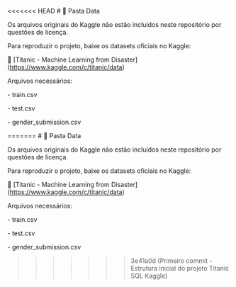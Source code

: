 <<<<<<< HEAD
\# 📂 Pasta Data

Os arquivos originais do Kaggle não estão incluídos neste repositório por questões de licença.



Para reproduzir o projeto, baixe os datasets oficiais no Kaggle:  

🔗 \[Titanic - Machine Learning from Disaster](https://www.kaggle.com/c/titanic/data)



Arquivos necessários:

\- train.csv

\- test.csv

\- gender\_submission.csv



=======
\# 📂 Pasta Data

Os arquivos originais do Kaggle não estão incluídos neste repositório por questões de licença.



Para reproduzir o projeto, baixe os datasets oficiais no Kaggle:  

🔗 \[Titanic - Machine Learning from Disaster](https://www.kaggle.com/c/titanic/data)



Arquivos necessários:

\- train.csv

\- test.csv

\- gender\_submission.csv



>>>>>>> 3e41a0d (Primeiro commit - Estrutura inicial do projeto Titanic SQL Kaggle)
